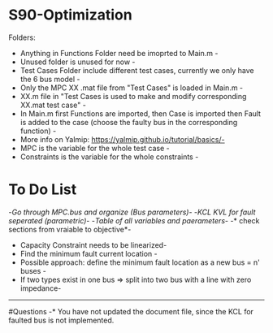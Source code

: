 # S90-Optimization
 
Folders: 

- Anything in Functions Folder need be imoprted to Main.m - 
- Unused folder is unused for now -
- Test Cases Folder include different test cases, currently we only have the 6 bus model -
- Only the MPC XX .mat file from "Test Cases" is loaded in Main.m -
- XX.m file in "Test Cases is used to make and modify corresponding XX.mat test case" -
- In Main.m first Functions are imported, then Case is imported then Fault is added to the case (choose the faulty bus in the corresponding function) -
- More info on Yalmip: https://yalmip.github.io/tutorial/basics/-
- MPC is the variable for the whole test case -
- Constraints is the variable for the whole constraints -

# To Do List
-*Go through MPC.bus and organize (Bus parameters)*-
-*KCL KVL for fault seperated (parametric)*-
-*Table of all variables and paerameters*-
-* check sections from vraiable to objective*-
- Capacity Constraint needs to be linearized-
- Find the minimum fault current location -
- Possible approach: define the minimum fault location as a new bus = n' buses -
- If two types exist in one bus => split into two bus with a line with zero impedance-
--------------------------------------------------------------------------------------
#Questions
-* You have not updated the document file, since the KCL for faulted bus is not implemented.